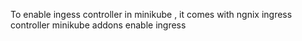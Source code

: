 
To enable ingess controller in minikube , it comes with ngnix ingress controller
minikube addons enable ingress